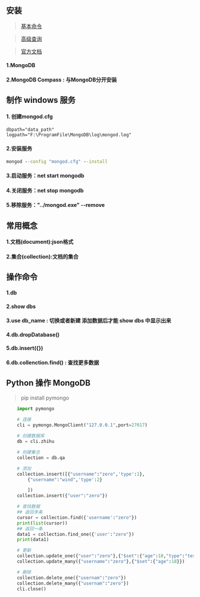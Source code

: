 ## 安装

>[基本命令](https://www.cnblogs.com/wpjzh/p/5999363.html)

>[高级查询](https://www.jb51.net/article/48216.htm)

>[官方文档](https://docs.mongodb.com/manual/)

#### 1.MongoDB
#### 2.MongoDB Compass : 与MongoDB分开安装

## 制作 windows 服务
#### 1. 创建mongod.cfg
```config
dbpath="data_path"
logpath="F:\ProgramFile\MongoDB\log\mongod.log"

```
#### 2.安装服务
```cmd
mongod --config "mongod.cfg" --install
```

#### 3.启动服务：net start mongodb
#### 4.关闭服务：net stop mongodb
#### 5.移除服务："../mongod.exe" --remove

## 常用概念
#### 1.文档(document):json格式
#### 2.集合(collection):文档的集合

## 操作命令
#### 1.db
#### 2.show dbs
#### 3.use db_name : 切换或者新建 添加数据后才能 show dbs 中显示出来
#### 4.db.dropDatabase()
#### 5.db.insert({})
#### 6.db.collenction.find() : 查找更多数据

## Python 操作 MongoDB
> pip install pymongo

```python
    import pymongo

    # 连接
    cli = pymongo.MongoClient("127.0.0.1",port=27017)
    
    # 创建数据库
    db = cli.zhihu

    # 创建集合
    collection = db.qa

    # 添加
    collection.insert([{"username":"zero",'type':1},
        {"username":"wind",'type':2}

        ])
    collection.insert({"user":"zero"})

    # 查找数据
    ## 返回多条
    cursor = collection.find({'username':"zero"})
    print(list(cursor))
    ## 返回一条
    data1 = collection.find_one({'user':"zero"})
    print(data1)

    # 更新
    collection.update_one({"user":"zero"},{"$set":{"age":18,"type":"test"}})
    collection.update_many({"username":"zero"},{"$set":{"age":18}})

    # 删除
    collection.delete_one({"usernam":"zero"})
    collection.delete_many({"usernam":"zero"})
    cli.close()
```